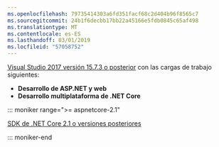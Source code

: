 ```yaml
---
ms.openlocfilehash: 79735414303a6fd351facf68c2d404b96f8565c7
ms.sourcegitcommit: 24b1f6decbb17bb22a45166e5fdb0845c65af498
ms.translationtype: MT
ms.contentlocale: es-ES
ms.lasthandoff: 03/01/2019
ms.locfileid: "57058752"
---
```

[Visual Studio 2017 versión 15.7.3 o posterior](https://visualstudio.microsoft.com/downloads/) con las cargas de trabajo siguientes:

* **Desarrollo de ASP.NET y web**
* **Desarrollo multiplataforma de .NET Core**

::: moniker range=">= aspnetcore-2.1"

[SDK de .NET Core 2.1 o versiones posteriores](https://www.microsoft.com/net/download/windows)

::: moniker-end
